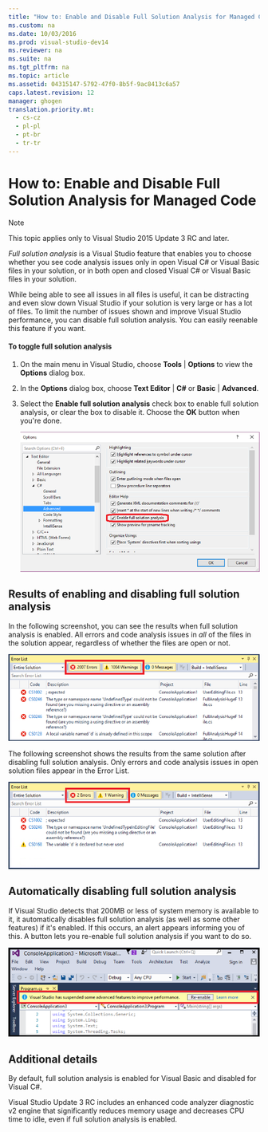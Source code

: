 ```yaml
---
title: "How to: Enable and Disable Full Solution Analysis for Managed Code"
ms.custom: na
ms.date: 10/03/2016
ms.prod: visual-studio-dev14
ms.reviewer: na
ms.suite: na
ms.tgt_pltfrm: na
ms.topic: article
ms.assetid: 04315147-5792-47f0-8b5f-9ac8413c6a57
caps.latest.revision: 12
manager: ghogen
translation.priority.mt: 
  - cs-cz
  - pl-pl
  - pt-br
  - tr-tr
---
```

# How to: Enable and Disable Full Solution Analysis for Managed Code
> [!NOTE]
>  This topic applies only to Visual Studio 2015 Update 3 RC and later.  
  
 *Full solution analysis* is a Visual Studio feature that enables you to choose whether you see code analysis issues only in open Visual C# or Visual Basic files in your solution, or in both open and closed Visual C# or Visual Basic files in your solution.  
  
 While being able to see all issues in all files is useful, it can be distracting and even slow down Visual Studio if your solution is very large or  has a lot of files.  To limit the number of issues shown and improve Visual Studio performance, you can disable full solution analysis. You can easily reenable this feature if you want.  
  
#### To toggle full solution analysis  
  
1.  On the main menu in Visual Studio, choose **Tools** &#124; **Options** to view the **Options** dialog box.  
  
2.  In the **Options** dialog box, choose **Text Editor** &#124; **C#** or **Basic** &#124; **Advanced**.  
  
3.  Select the **Enable full solution analysis** check box to enable full solution analysis, or clear the box to disable it. Choose the **OK** button when you're done.  
  
     ![Enable full solution analysis check box.](../VS_IDE/media/FSA_ToolsOptions.png "FSA_ToolsOptions")  
  
## Results of enabling and disabling full solution analysis  
 In the following screenshot, you can see the results when full solution analysis is enabled. All errors and code analysis issues in *all* of the files in the solution appear, regardless of whether the files are open or not.  
  
 ![Full solution analysis enabled.](../VS_IDE/media/FSA_Enabled.png "FSA_Enabled")  
  
 The following screenshot shows the results from the same solution after disabling full solution analysis. Only errors and code analysis issues in open solution files appear in the Error List.  
  
 ![Full solution analysis disabled.](../VS_IDE/media/FSA_Disabled.png "FSA_Disabled")  
  
## Automatically disabling full solution analysis  
 If Visual Studio detects that 200MB or less of system memory is available to it, it automatically disables full solution analysis (as well as some other features) if it's enabled. If this occurs, an alert appears informing you of this. A button lets you re-enable full solution analysis if you want to do so.  
  
 ![Alert text suspending full solution analysis](../VS_IDE/media/FSA_Alert.png "FSA_Alert")  
  
## Additional details  
 By default, full solution analysis is enabled for Visual Basic and disabled for Visual C#.  
  
 Visual Studio Update 3 RC includes an enhanced code analyzer diagnostic v2 engine that significantly reduces memory usage and decreases CPU time to idle, even if full solution analysis is enabled.